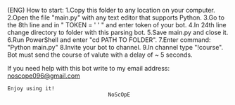 (ENG) How to start:
	1.Сopy this folder to any location on your computer.
	2.Open the file "main.py" with any  text editor that supports Python.
	3.Go to the 8th line and in " TOKEN = '  '  " and enter token of your bot.
	4.In 24th line change directory to folder with this parsing bot.
	5.Save main.py and close it.
	6.Run PowerShell and enter "cd PATH TO FOLDER".
	7.Enter command: "Python main.py"
	8.Invite your bot to channel.
	9.In channel type "!course". Bot must send the course of valute with a delay of ~ 5 seconds.
	
If you need help with this bot write to my email address: noscope096@gmail.com

	Enjoy using it!
									NoScOpE